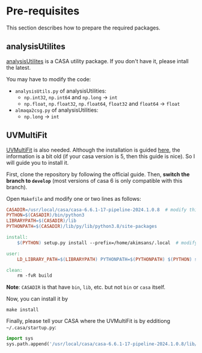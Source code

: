 # Pre-requisites

This section describes how to prepare the required packages.

## analysisUtilites

[analysisUtilites](https://zenodo.org/records/7502160) is a CASA utility package. If you don't have it, please intall the latest.

You may have to modify the code:

- `analysisUtils.py` of analysisUtilities:
    - `np.int32`, `np.int64` and `np.long` -> `int`
    - `np.float`, `np.float32`, `np.float64`, `float32` and `float64` -> `float`
- `almaqa2csg.py` of analysisUtilities:
    - `np.long` -> `int`

## UVMultiFit

[UVMultiFit](https://github.com/onsala-space-observatory/UVMultiFit) is also needed.
Although the installation is guided [here](https://github.com/onsala-space-observatory/UVMultiFit/blob/master/INSTALL.md), the information is a bit old (if your casa version is 5, then this guide is nice).
So I will guide you to install it.

First, clone the repository by following the official guide.
Then, **switch the branch to `develop`** (most versions of casa 6 is only compatible with this branch).

Open `Makefile` and modify one or two lines as follows:

```makefile
CASADIR=/usr/local/casa/casa-6.6.1-17-pipeline-2024.1.0.8  # modify this line
PYTHON=$(CASADIR)/bin/python3
LIBRARYPATH=$(CASADIR)/lib
PYTHONPATH=$(CASADIR)/lib/py/lib/python3.8/site-packages

install:
	$(PYTHON) setup.py install --prefix=/home/akimsans/.local  # modify this line if you want to install it in another directory

user:
	LD_LIBRARY_PATH=$(LIBRARYPATH) PYTHONPATH=$(PYTHONPATH) $(PYTHON) setup.py install --user

clean:
	rm -fvR build
```

**Note**: `CASADIR` is that have `bin`, `lib`, etc. but not `bin` or `casa` itself.

Now, you can install it by

```shell
make install
```

Finally, please tell your CASA where the UVMultiFit is by edditiong `~/.casa/startup.py`:

```python
import sys
sys.path.append('/usr/local/casa/casa-6.6.1-17-pipeline-2024.1.0.8/lib/py/lib/python3.8/site-packages')  # modify as you installed
```
